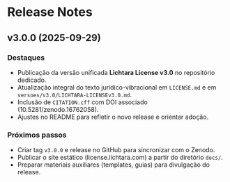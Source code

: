 # Release Notes

## v3.0.0 (2025-09-29)

### Destaques
- Publicação da versão unificada **Lichtara License v3.0** no repositório dedicado.
- Atualização integral do texto jurídico-vibracional em `LICENSE.md` e em
  `versoes/v3.0/LICHTARA-LICENSEv3.0.md`.
- Inclusão de `CITATION.cff` com DOI associado (10.5281/zenodo.16762058).
- Ajustes no README para refletir o novo release e orientar adoção.

### Próximos passos
- Criar tag `v3.0.0` e release no GitHub para sincronizar com o Zenodo.
- Publicar o site estático (license.lichtara.com) a partir do diretório `docs/`.
- Preparar materiais auxiliares (templates, guias) para divulgação do release.
